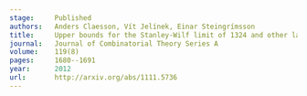 ```yaml
---
stage:     Published
authors:   Anders Claesson, Vít Jelínek, Einar Steingrímsson
title:     Upper bounds for the Stanley-Wilf limit of 1324 and other layered patterns
journal:   Journal of Combinatorial Theory Series A
volume:    119(8)
pages:     1680--1691
year:      2012
url:       http://arxiv.org/abs/1111.5736
---
```

